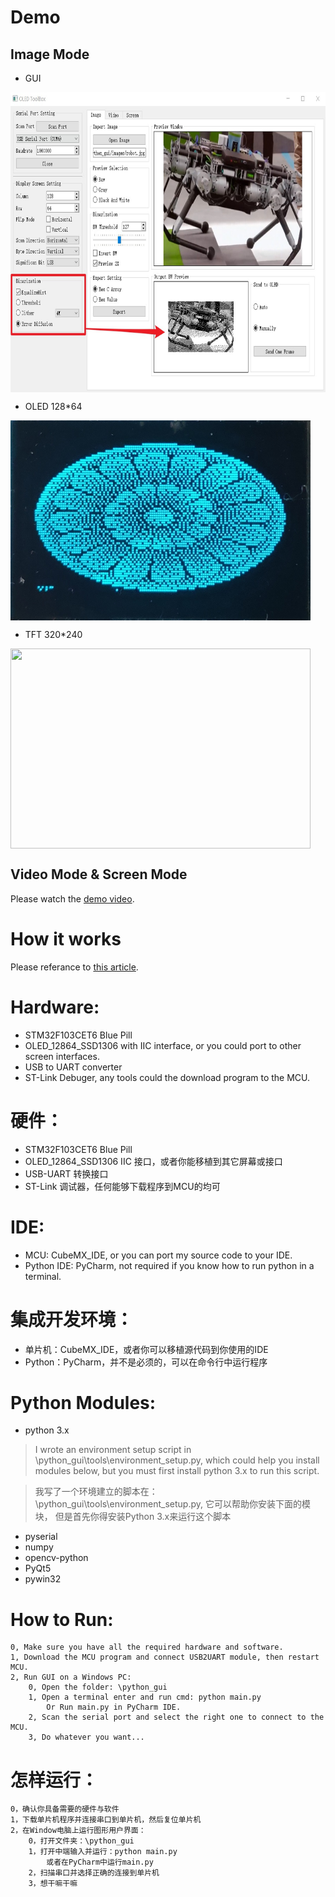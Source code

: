 # Demo
## Image Mode
 - GUI
 
<img src="./Doc/image_demo.jpg" width = "960" height = "480" alt="" align=center />
    
 - OLED 128\*64
 
<img src="./Doc/OLED_demo.jpg" width = "480" height = "320" alt="" align=center />
    
 - TFT 320\*240
 
<img src="./Doc/320_240_demo.jpg" width = "480" height = "320" alt="" align=center />
    
## Video Mode & Screen Mode

 Please watch the [demo video](https://www.bilibili.com/video/BV1v7411A7sF/ "OLED GUI Demo | 上位机工具"). 

# How it works

 Please referance to [this article](https://zhuanlan.zhihu.com/p/113066072 "OLED ToolBox, bad apple上位机 - Chang An的文章 - 知乎
").

# Hardware:
- STM32F103CET6 Blue Pill
- OLED_12864_SSD1306 with IIC interface, or you could port to other screen interfaces.
- USB to UART converter
- ST-Link Debuger, any tools could the download program to the MCU.

# 硬件：
- STM32F103CET6 Blue Pill
- OLED_12864_SSD1306 IIC 接口，或者你能移植到其它屏幕或接口
- USB-UART 转换接口
- ST-Link 调试器，任何能够下载程序到MCU的均可

# IDE:
- MCU: CubeMX_IDE, or you can port my source code to your IDE.
- Python IDE: PyCharm, not required if you know how to run python in a terminal.

# 集成开发环境：
- 单片机：CubeMX_IDE，或者你可以移植源代码到你使用的IDE
- Python：PyCharm，并不是必须的，可以在命令行中运行程序

# Python Modules:
- python 3.x

> I wrote an environment setup script in \python_gui\tools\environment_setup.py,
		which could help you install modules below,
		but you must first install python 3.x to run this script.
		
> 我写了一个环境建立的脚本在：\python_gui\tools\environment_setup.py,
		它可以帮助你安装下面的模块，
		但是首先你得安装Python 3.x来运行这个脚本

- pyserial
- numpy
- opencv-python
- PyQt5
- pywin32

# How to Run:
    0, Make sure you have all the required hardware and software.
    1, Download the MCU program and connect USB2UART module, then restart MCU.
	2, Run GUI on a Windows PC:
		0, Open the folder: \python_gui
		1, Open a terminal enter and run cmd: python main.py
			Or Run main.py in PyCharm IDE.
		2, Scan the serial port and select the right one to connect to the MCU.
		3, Do whatever you want...
# 怎样运行：
	0，确认你具备需要的硬件与软件
	1，下载单片机程序并连接串口到单片机，然后复位单片机
	2，在Window电脑上运行图形用户界面：
		0，打开文件夹：\python_gui
		1，打开中端输入并运行：python main.py
			或者在PyCharm中运行main.py
		2，扫描串口并选择正确的连接到单片机
		3，想干嘛干嘛
